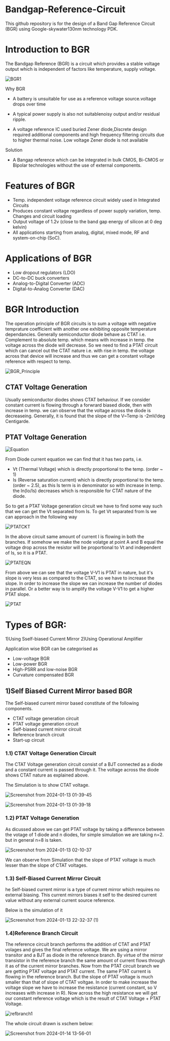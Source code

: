 # Bandgap-Reference-Circuit
This github repository is for the design of a Band Gap Reference Circuit (BGR) using Google-skywater130nm technology PDK.
# Introduction to BGR
The Bandgap Reference (BGR) is a circuit which provides a stable voltage output which is independent of factors like temperature, supply voltage.

![BGR1](https://github.com/K-shejuti/Bandgap-Reference-Circuit/assets/152790020/c20aae7b-f2b2-48e9-90df-75ae3d911fc2)

Why BGR

- A battery is unsuitable for use as a reference voltage source.voltage drops over time

- A typical power supply is also not suitablenoisy output and/or residual ripple.
  
- A voltage reference IC used buried Zener diode,Discrete design required additional components and high frequency filtering circuits due to higher thermal noise.
Low voltage Zener diode is not available

Solution

- A Bangap reference which can be integrated in bulk CMOS, Bi-CMOS or Bipolar technologies without the use of external components.
# Features of BGR
- Temp. independent voltage reference circuit widely used in Integrated Circuits
- Produces constant voltage regardless of power supply variation, temp. Changes and circuit loading
- Output voltage of 1.2v (close to the band gap energy of silicon at 0 deg kelvin)
- All applications starting from analog, digital, mixed mode, RF and system-on-chip (SoC).
# Applications of BGR
- Low dropout regulators (LDO)
- DC-to-DC buck converters
- Analog-to-Digital Converter (ADC)
- Digital-to-Analog Converter (DAC)
# BGR Introduction
The operation principle of BGR circuits is to sum a voltage with negative temprature coefficient with another one exhibiting opposite temperature dependancies. Generally semiconductor diode behave as CTAT i.e. Complement to absolute temp. which means with increase in temp. the voltage across the diode will decrease. So we need to find a PTAT circuit which can cancel out the CTAT nature i.e. with rise in temp. the voltage across that device will increase and thus we can get a constant voltage reference with respect to temp.

![BGR_Principle](https://github.com/K-shejuti/Bandgap-Reference-Circuit/assets/152790020/edb023d4-39e9-4ecb-8402-3017330b75bc)

## CTAT Voltage Generation
Usually semiconductor diodes shows CTAT behaviour. If we consider constant current is flowing through a forwrard biased diode, then with increase in temp. we can observe that the voltage across the diode is decreaseing. Generally, it is found that the slope of the V~Temp is -2mV/deg Centigarde.

## PTAT Voltage Generation

![Equation](https://github.com/K-shejuti/Bandgap-Reference-Circuit/assets/152790020/f63e6032-b1bb-4050-a046-72a327ec4791)

From Diode current equation we can find that it has two parts, i.e.

- Vt (Thermal Voltage) which is directly proportional to the temp. (order ~ 1)
- Is (Reverse saturation current) which is directly proportional to the temp. (order ~ 2.5), as this Is term is in denominator so with increase in temp. the ln(Io/Is) decreases which is responsible for CTAT nature of the diode.

So to get a PTAT Voltage generation circuit we have to find some way such that we can get the Vt separated from Is.
To get Vt separated from Is we can approach in the following way

![PTATCKT](https://github.com/K-shejuti/Bandgap-Reference-Circuit/assets/152790020/ed891108-dc89-4082-bb0f-8ab2c75f8be3)

In the above circuit same amount of current I is flowing in both the branches. If somehow we make the node volatge at point A and B equal the voltage drop across the resistor will be proportional to Vt and independent of Is, so it is a PTAT.

![PTATEQN](https://github.com/K-shejuti/Bandgap-Reference-Circuit/assets/152790020/472a00f1-fec8-41a1-8c3b-8bf943c7ed0e)

From above we can see that the voltage V-V1 is PTAT in nature, but it's slope is very less as compared to the CTAT, so we have to increase the slope. In order to increase the slope we can increase the number of diodes in parallel. Or a better way is to amplify the voltage V-V1 to get a higher PTAT slope.

![PTAT](https://github.com/K-shejuti/Bandgap-Reference-Circuit/assets/152790020/9849f818-b79d-4030-b44a-67c13862eab9)

# Types of BGR:
1)Using Sself-biased Current Mirror
2)Using Operational Amplifier

Application wise BGR can be categorised as 
- Low-voltage BGR
- Low-power BGR
- High-PSRR and low-noise BGR
- Curvature compensated BGR

## 1)Self Biased Current Mirror based BGR

The Self-biased current mirror based constitute of the following components.
- CTAT voltage generation circuit
- PTAT voltage generation circuit
- Self-biased current mirror circuit
- Reference branch circuit
- Start-up circuit

### 1.1) CTAT Voltage Generation Circuit
The CTAT Voltage generation circuit consist of a BJT connected as a diode and a constant current is passed through it. The voltage across the diode  shows CTAT nature as explained above.

The Simulation is to show CTAT voltage.

![Screenshot from 2024-01-13 01-39-45](https://github.com/K-shejuti/Bandgap-Reference-Circuit/assets/152790020/9397e965-e5a5-40f7-b962-6aff00e29916)

![Screenshot from 2024-01-13 01-39-18](https://github.com/K-shejuti/Bandgap-Reference-Circuit/assets/152790020/1113b4fc-fcbf-45b4-adbb-f99e609f67f4)

### 1.2) PTAT Voltage Generation
As dicussed above we can get PTAT voltage by taking a difference between the votage of 1 diode and n diodes, for simple simulation we are taking n=2. but in general n=8 is taken.

![Screenshot from 2024-01-13 02-10-37](https://github.com/K-shejuti/Bandgap-Reference-Circuit/assets/152790020/80b42227-1a9f-4432-8284-7618a576f9ab)

We can observe from Simulation that the slope of PTAT voltage is much lesser than the slope of CTAT voltages.

### 1.3) Self-Biased Current Mirror Circuit

he Self-biased current mirror is a type of current mirror which requires no external biasing. This current mirrors biases it self to the desired current value without any external current source reference.

Below is the simulation of it

![Screenshot from 2024-01-13 22-32-37 (1)](https://github.com/K-shejuti/Bandgap-Reference-Circuit/assets/152790020/4bcd1651-3136-4a52-b7dd-12542e551df2)

### 1.4)Reference Branch Circuit

The reference circuit branch performs the addition of CTAT and PTAT volages and gives the final reference voltage. We are using a mirror transitor and a BJT as diode in the reference branch. By virtue of the mirror transistor in the reference branch the same amount of current flows through it as of the current mirror branches. Now from the PTAT circuit branch we are getting PTAT voltage and PTAT current. The same PTAT current is flowing in the reference branch. But the slope of PTAT voltage is much smaller than that of slope of CTAT voltgae. In order to make increase the voltage slope we have to increase the resistance (current constant, so V increases with increase in R). Now across the high resistance we will get our constant reference voltage which is the result of CTAT Voltage + PTAT Voltage.

![refbranch1](https://github.com/K-shejuti/Bandgap-Reference-Circuit/assets/152790020/ce9b3042-e429-4bb2-8120-60b018b1017c)

The whole circuit drawn is xschem below:

![Screenshot from 2024-01-14 13-56-01](https://github.com/K-shejuti/Bandgap-Reference-Circuit/assets/152790020/19fb5e20-d50c-40d7-a84a-c588fbf8fabd)






















  
